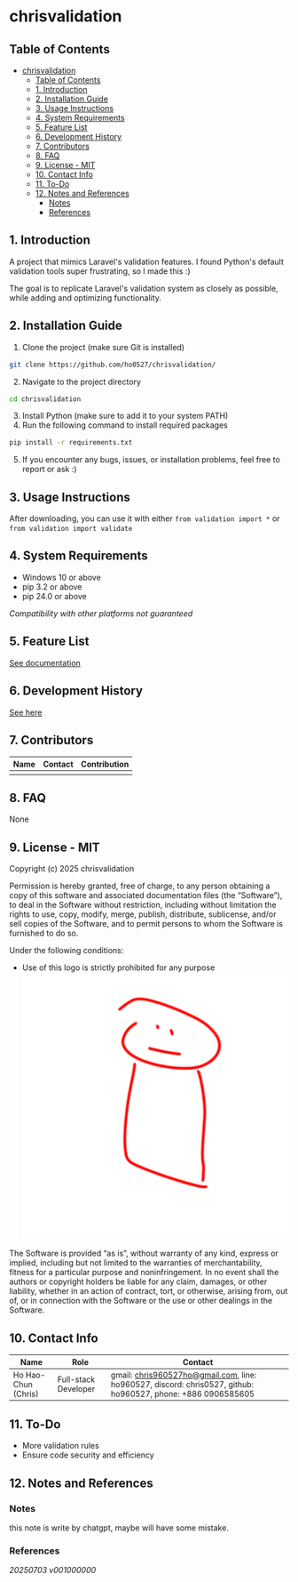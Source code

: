# chrisvalidation

## Table of Contents
- [chrisvalidation](#chrisvalidation)
	- [Table of Contents](#table-of-contents)
	- [1. Introduction](#1-introduction)
	- [2. Installation Guide](#2-installation-guide)
	- [3. Usage Instructions](#3-usage-instructions)
	- [4. System Requirements](#4-system-requirements)
	- [5. Feature List](#5-feature-list)
	- [6. Development History](#6-development-history)
	- [7. Contributors](#7-contributors)
	- [8. FAQ](#8-faq)
	- [9. License - MIT](#9-license---mit)
	- [10. Contact Info](#10-contact-info)
	- [11. To-Do](#11-to-do)
	- [12. Notes and References](#12-notes-and-references)
		- [Notes](#notes)
		- [References](#references)

<div style="page-break-after: always;"></div>

## 1. Introduction

A project that mimics Laravel's validation features. I found Python's default validation tools super frustrating, so I made this :)

The goal is to replicate Laravel's validation system as closely as possible, while adding and optimizing functionality.

<div style="page-break-after: always;"></div>

## 2. Installation Guide

1. Clone the project (make sure Git is installed)
```bash
git clone https://github.com/ho0527/chrisvalidation/
```

2. Navigate to the project directory
```cmd
cd chrisvalidation
```

3. Install Python (make sure to add it to your system PATH)
4. Run the following command to install required packages
```cmd
pip install -r requirements.txt
```
5. If you encounter any bugs, issues, or installation problems, feel free to report or ask :)

<div style="page-break-after: always;"></div>

## 3. Usage Instructions

After downloading, you can use it with either `from validation import *` or `from validation import validate`

<div style="page-break-after: always;"></div>

## 4. System Requirements

* Windows 10 or above
* pip 3.2 or above
* pip 24.0 or above

*Compatibility with other platforms not guaranteed*

<div style="page-break-after: always;"></div>

## 5. Feature List

[See documentation](introduction.md)

<div style="page-break-after: always;"></div>

## 6. Development History

[See here](history.md)

<div style="page-break-after: always;"></div>

## 7. Contributors

| Name | Contact | Contribution |
| ---- | ------- | ------------ |
|      |         |              |

<div style="page-break-after: always;"></div>

## 8. FAQ

None

<div style="page-break-after: always;"></div>

## 9. License - MIT

Copyright (c) 2025 chrisvalidation

Permission is hereby granted, free of charge, to any person obtaining a copy of this software and associated documentation files (the “Software”), to deal in the Software without restriction, including without limitation the rights to use, copy, modify, merge, publish, distribute, sublicense, and/or sell copies of the Software, and to permit persons to whom the Software is furnished to do so.

Under the following conditions:

* Use of this logo is strictly prohibited for any purpose
  ![mainicon](mainicon.png)

The Software is provided “as is”, without warranty of any kind, express or implied, including but not limited to the warranties of merchantability, fitness for a particular purpose and noninfringement. In no event shall the authors or copyright holders be liable for any claim, damages, or other liability, whether in an action of contract, tort, or otherwise, arising from, out of, or in connection with the Software or the use or other dealings in the Software.

<div style="page-break-after: always;"></div>

## 10. Contact Info

| Name | Role | Contact |
| --- | --- | --- |
| Ho Hao-Chun (Chris) | Full-stack Developer | gmail: chris960527ho@gmail.com, line: ho960527, discord: chris0527, github: ho960527, phone: +886 0906585605 |

<div style="page-break-after: always;"></div>

## 11. To-Do

* More validation rules
* Ensure code security and efficiency

<div style="page-break-after: always;"></div>

## 12. Notes and References

### Notes

this note is write by chatgpt, maybe will have some mistake.

<div style="page-break-after: always;"></div>

### References

*20250703 v001000000*